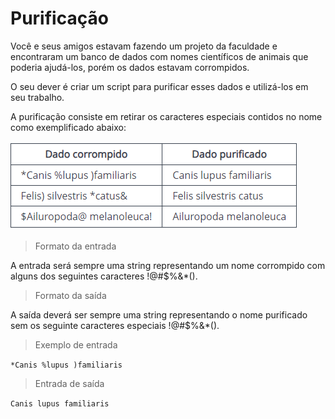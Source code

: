 # Purificação

Você e seus amigos estavam fazendo um projeto da faculdade e encontraram um banco de dados com nomes científicos de animais que poderia ajudá-los, porém os dados estavam corrompidos.

O seu dever é criar um script para purificar esses dados e utilizá-los em seu trabalho.

A purificação consiste em retirar os caracteres especiais contidos no nome como exemplificado abaixo:

![Tabela com textos a serem purificados](image.png)

> Formato da entrada

A entrada será sempre uma string representando um nome corrompido com alguns dos seguintes caracteres !@#$%&*().

> Formato da saída

A saída deverá ser sempre uma string representando o nome purificado sem os seguinte caracteres especiais !@#$%&*().

> Exemplo de entrada

````*Canis %lupus )familiaris````

> Entrada de saída

```Canis lupus familiaris```